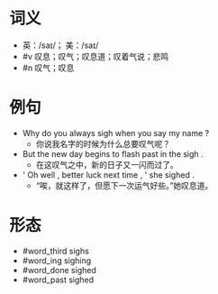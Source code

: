 # 词义
- 英：/saɪ/； 美：/saɪ/
- #v 叹息；叹气；叹息道；叹着气说；悲鸣
- #n 叹气；叹息
# 例句
- Why do you always sigh when you say my name ?
	- 你说我名字的时候为什么总要叹气呢？
- But the new day begins to flash past in the sigh .
	- 在这叹气之中，新的日子又一闪而过了。
- ' Oh well , better luck next time , ' she sighed .
	- “唉，就这样了，但愿下一次运气好些。”她叹息道。
# 形态
- #word_third sighs
- #word_ing sighing
- #word_done sighed
- #word_past sighed

